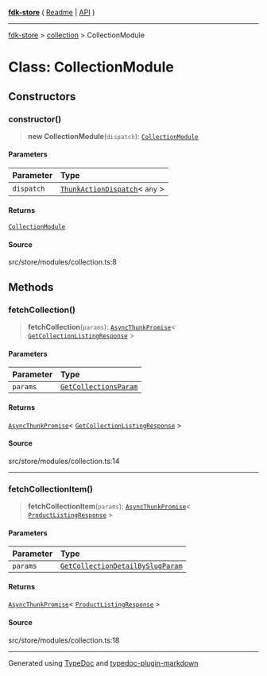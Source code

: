 [**fdk-store**](../../README.md) ( [Readme](../../README.md) \| [API](../../API.md) )

---

[fdk-store](../../API.md) > [collection](../README.md) > CollectionModule

# Class: CollectionModule

## Constructors

### constructor()

> **new CollectionModule**(`dispatch`): [`CollectionModule`](class.CollectionModule.md)

#### Parameters

| Parameter  | Type                                                                                                     |
| :--------- | :------------------------------------------------------------------------------------------------------- |
| `dispatch` | [`ThunkActionDispatch`](../../theme/internal_/type-aliases/type-alias.ThunkActionDispatch.md)\< `any` \> |

#### Returns

[`CollectionModule`](class.CollectionModule.md)

#### Source

src/store/modules/collection.ts:8

## Methods

### fetchCollection()

> **fetchCollection**(`params`): [`AsyncThunkPromise`](../../theme/internal_/type-aliases/type-alias.AsyncThunkPromise.md)\< [`GetCollectionListingResponse`](../internal_/type-aliases/type-alias.GetCollectionListingResponse.md) \>

#### Parameters

| Parameter | Type                                                                                 |
| :-------- | :----------------------------------------------------------------------------------- |
| `params`  | [`GetCollectionsParam`](../internal_/type-aliases/type-alias.GetCollectionsParam.md) |

#### Returns

[`AsyncThunkPromise`](../../theme/internal_/type-aliases/type-alias.AsyncThunkPromise.md)\< [`GetCollectionListingResponse`](../internal_/type-aliases/type-alias.GetCollectionListingResponse.md) \>

#### Source

src/store/modules/collection.ts:14

---

### fetchCollectionItem()

> **fetchCollectionItem**(`params`): [`AsyncThunkPromise`](../../theme/internal_/type-aliases/type-alias.AsyncThunkPromise.md)\< [`ProductListingResponse`](../../products/internal_/type-aliases/type-alias.ProductListingResponse.md) \>

#### Parameters

| Parameter | Type                                                                                                                   |
| :-------- | :--------------------------------------------------------------------------------------------------------------------- |
| `params`  | [`GetCollectionDetailBySlugParam`](../../products/internal_/type-aliases/type-alias.GetCollectionDetailBySlugParam.md) |

#### Returns

[`AsyncThunkPromise`](../../theme/internal_/type-aliases/type-alias.AsyncThunkPromise.md)\< [`ProductListingResponse`](../../products/internal_/type-aliases/type-alias.ProductListingResponse.md) \>

#### Source

src/store/modules/collection.ts:18

---

Generated using [TypeDoc](https://typedoc.org/) and [typedoc-plugin-markdown](https://www.npmjs.com/package/typedoc-plugin-markdown)
